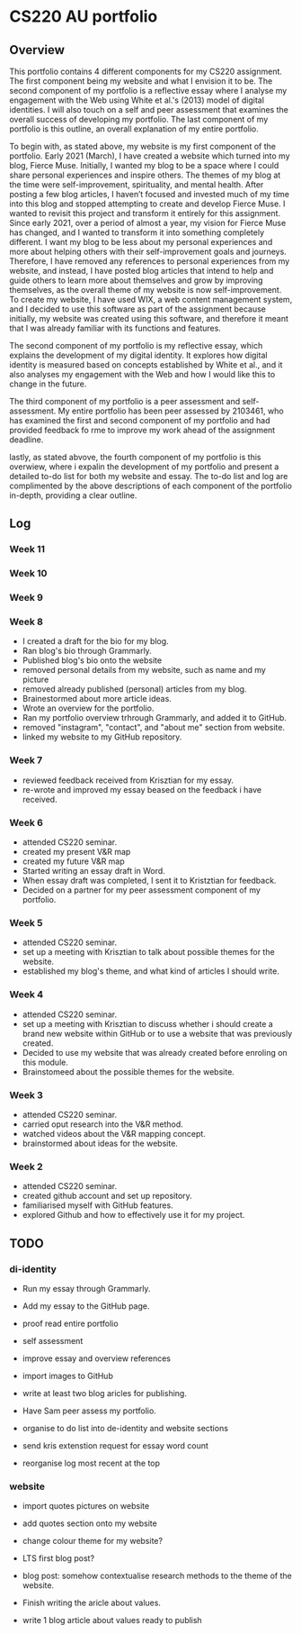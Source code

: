 # CS220 AU portfolio
## Overview 
This portfolio contains 4 different components for my CS220 assignment. The first component being my website and what I envision it to be. The second component of my portfolio is a reflective essay where I analyse my engagement with the Web using White et al.'s (2013) model of digital identities. I will also touch on a self and peer assessment that examines the overall success of developing my portfolio. The last component of my portfolio is this outline, an overall explanation of my entire portfolio. 

To begin with, as stated above, my website is my first component of the portfolio. Early 2021 (March), I have created a website which turned into my blog, Fierce Muse. Initially, I wanted my blog to be a space where I could share personal experiences and inspire others. The themes of my blog at the time were self-improvement, spirituality, and mental health. After posting a few blog articles, I haven’t focused and invested much of my time into this blog and stopped attempting to create and develop Fierce Muse. I wanted to revisit this project and transform it entirely for this assignment. Since early 2021, over a period of almost a year, my vision for Fierce Muse has changed, and I wanted to transform it into something completely different. I want my blog to be less about my personal experiences and more about helping others with their self-improvement goals and journeys. Therefore, I have removed any references to personal experiences from my website, and instead, I have posted blog articles that intend to help and guide others to learn more about themselves and grow by improving themselves, as the overall theme of my website is now self-improvement. To create my website, I have used WIX, a web content management system, and I decided to use this software as part of the assignment because initially, my website was created using this software, and therefore it meant that I was already familiar with its functions and features. 

The second component of my portfolio is my reflective essay, which explains the development of my digital identity. It explores how digital identity is measured based on concepts established by White et al., and it also analyses my engagement with the Web and how I would like this to change in the future.

The third component of my portfolio is a peer assessment and self-assessment. My entire portfolio has been peer assessed by 2103461, who has examined the first and second component of my portfolio and had provided feedback fo rme to improve my work ahead of the assignment deadline.

lastly, as stated abvove, the fourth component of my portfolio is this overwiew, where i expalin the development of my portfolio and present a detailed to-do list for both my website and essay. The to-do list and log are complimented by the above descriptions of each component of the portfolio in-depth, providing a clear outline.  


## Log 
### Week 11 

### Week 10 

### Week 9 

### Week 8 
- I created a draft for the bio for my blog. 
- Ran blog's bio through Grammarly. 
- Published blog's bio onto the website
- removed personal details from my website, such as name and my picture
- removed already published (personal) articles from my blog.  
- Brainestormed about more article ideas. 
- Wrote an overview for the portfolio. 
- Ran my portfolio overview trhrough Grammarly, and added it to GitHub. 
- removed "instagram", "contact", and "about me" section from website. 
- linked my website to my GitHub repository. 
### Week 7
- reviewed feedback received from Krisztian for my essay. 
- re-wrote and improved my essay beased on the feedback i have received. 
### Week 6 
- attended CS220 seminar.
- created my present V&R map 
- created my future V&R map 
- Started writing an essay draft in Word.
- When essay draft was completed, I sent it to Kristztian for feedback. 
- Decided on a partner for my peer assessment component of my portfolio. 
### Week 5 
- attended CS220 seminar.
- set up a meeting with Krisztian to talk about possible themes for the website. 
- established my blog's theme, and what kind of articles I should write. 
### Week 4
- attended CS220 seminar.
- set up a meeting with Krisztian to discuss whether i should create a brand new website within GitHub or to use a website that was previously created. 
- Decided to use my website that was already created before enroling on this module. 
- Brainstomeed about the possible themes for the website.
### Week 3 
- attended CS220 seminar.
- carried oput research into the V&R method. 
- watched videos about the V&R mapping concept. 
- brainstormed about ideas for the website.
### Week 2 
- attended CS220 seminar. 
- created github account and set up repository. 
- familiarised myself with GitHub features. 
- explored Github and how to effectively use it for my project.  

## TODO 
### di-identity 
-  Run my essay through Grammarly. 
-  Add my essay to the GitHub page.
-  proof read entire portfolio 
-  self assessment 
-  improve essay and overview references 
-  import images to GitHub 


-  write at least two blog aricles for publishing. 
-  Have Sam peer assess my portfolio. 
-  organise to do list into de-identity and website sections 
-  send kris extenstion request for essay word count 
-  reorganise log most recent at the top 




### website 
- import quotes pictures on website 
- add quotes section onto my website 
- change colour theme for my website? 
- LTS first blog post? 
- blog post: somehow contextualise research methods to the theme of the website. 
- Finish writing the aricle about values.

- write 1 blog article about values ready to publish 


